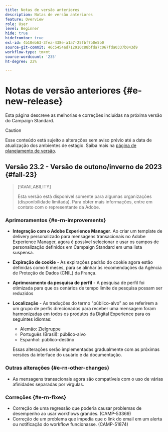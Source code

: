 ```yaml
---
title: Notas de versão anteriores
description: Notas de versão anteriores
feature: Overview
role: User
level: Beginner
hide: true
hidefromtoc: true
exl-id: 4b10eb63-3fea-438e-a1a7-25fbf7b0e5b0
source-git-commit: 46c5454ad712910c88bfda7c067fda0337b043d9
workflow-type: tm+mt
source-wordcount: '235'
ht-degree: 22%

---
```



# Notas de versão anteriores {#e-new-release}

Esta página descreve as melhorias e correções incluídas na próxima versão do Campaign Standard.

>[!CAUTION]
>
> Esse conteúdo está sujeito a alterações sem aviso prévio até a data de atualização dos ambientes de estágio. Saiba mais na [página de planejamento de versão](../../rn/using/release-planning.md).

## Versão 23.2 - Versão de outono/inverno de 2023 {#fall-23}

>[!AVAILABILITY]
>
>Esta versão está disponível somente para algumas organizações (disponibilidade limitada). Para obter mais informações, entre em contato com o representante da Adobe.

### Aprimoramentos {#e-rn-improvements}

* **Integração com o Adobe Experience Manager**. Ao criar um template de delivery personalizado para mensagens transacionais no Adobe Experience Manager, agora é possível selecionar e usar os campos de personalização definidos em Campaign Standard em uma lista suspensa.

* **Expiração de cookie** - As expirações padrão do cookie agora estão definidas como 6 meses, para se alinhar às recomendações da Agência de Proteção de Dados (CNIL) da França.

* **Aprimoramento da pesquisa de perfil** - A pesquisa de perfil foi otimizada para que os cenários de tempo limite de pesquisa possam ser reduzidos

* **Localização** - As traduções do termo &quot;público-alvo&quot; ao se referirem a um grupo de perfis direcionados para receber uma mensagem foram harmonizadas em todos os produtos da Digital Experience para os seguintes idiomas:

   * Alemão: Zielgruppe
   * Português (Brasil): público-alvo
   * Espanhol: público-destino

  Essas alterações serão implementadas gradualmente com as próximas versões da interface do usuário e da documentação.

### Outras alterações {#e-rn-other-changes}

* As mensagens transacionais agora são compatíveis com o uso de várias afinidades separadas por vírgulas.

### Correções {#e-rn-fixes}

* Correção de uma regressão que poderia causar problemas de desempenho ao usar workflows grandes. (CAMP-53369)
* Correção de um problema que impedia que o link do email em um alerta ou notificação do workflow funcionasse. (CAMP-51874)
